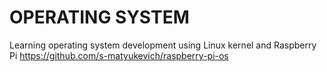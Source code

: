 # OPERATING SYSTEM

Learning operating system development using Linux kernel and Raspberry Pi
https://github.com/s-matyukevich/raspberry-pi-os
